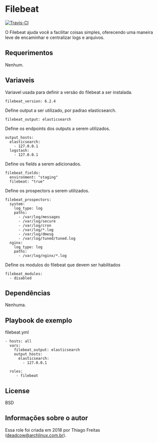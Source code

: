 Filebeat
=========
[![Travis-CI](https://travis-ci.org/deadc/deadcow.filebeat.svg?branch=master)](https://travis-ci.org/deadc/deadcow.filebeat)

O Filebeat ajuda você a facilitar coisas simples, oferecendo uma maneira leve de encaminhar e centralizar logs e arquivos.

Requerimentos
------------

Nenhum.

Variaveis
--------------

Variavel usada para definir a versão do filebeat a ser instalada.

    filebeat_version: 6.2.4

Define output a ser utilizado, por padrao elasticsearch.

    filebeat_output: elasticsearch

Define os endpoints dos outputs a serem utilizados.

    output_hosts:
      elasticsearch:
        - 127.0.0.1
      logstash:
        - 127.0.0.1

Define os fields a serem adicionados.

    filebeat_fields:
      environment: "staging"
      filebeat: "true"

Define os prospectors a serem utilizados.

    filebeat_prospectors:
      system:
        log_type: log
        paths:
          - /var/log/messages
          - /var/log/secure
          - /var/log/cron
          - /var/log/*.log
          - /var/log/dmesg
          - /var/log/tuned/tuned.log
      nginx:
        log_type: log
        paths:
          - /var/log/nginx/*.log

Define os modulos do filebeat que devem ser habilitados

    filebeat_modules:
      - disabled

Dependências
------------

Nenhuma.

Playbook de exemplo
----------------

filebeat.yml

    - hosts: all
      vars:
        filebeat_output: elasticsearch
        output_hosts:
          elasticsearch:
            - 127.0.0.1

      roles:
         - filebeat

License
-------

BSD

Informações sobre o autor
------------------

Essa role foi criada em 2018 por Thiago Freitas (deadcow@archlinux.com.br).
